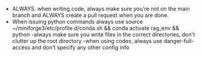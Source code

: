 - ALWAYS. when writing code, always make sure you're not on the main branch and ALWAYS create a pull request when you are done. 
- When issuing python commands always use source ~/miniforge3/etc/profile.d/conda.sh && conda activate rag_env && python
-always make sure you write files in the correct directories, don't clutter up the root directory
-when using codex, always use danger-full-access and don't specify any other config info
